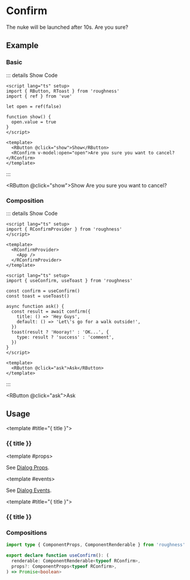 <script lang="ts" setup>
import { RButton, RConfirm, RToast, useConfirm, useToast } from 'roughness'
import { ref } from 'vue'

let open = ref(false)

function show() {
  open.value = true
}

const confirm = useConfirm()
const toast = useToast()

async function ask() {
  const result = await confirm({
    title: () => 'Hey Guys',
    default: () => 'Let\'s go for a walk outside!',
  })
  toast(result ? 'Hooray!' : 'OK...', {
    type: result ? 'success' : 'comment',
  })
}
</script>

# Confirm

The nuke will be launched after 10s. Are you sure?

## Example

### Basic

::: details Show Code

```vue
<script lang="ts" setup>
import { RButton, RToast } from 'roughness'
import { ref } from 'vue'

let open = ref(false)

function show() {
  open.value = true
}
</script>

<template>
  <RButton @click="show">Show</RButton>
  <RConfirm v-model:open="open">Are you sure you want to cancel?</RConfirm>
</template>
```

:::

<RButton @click="show">Show</RButton>
<RConfirm v-model:open="open">Are you sure you want to cancel?</RConfirm>

### Composition

::: details Show Code

```vue
<script lang="ts" setup>
import { RConfirmProvider } from 'roughness'
</script>

<template>
  <RConfirmProvider>
    <App />
  </RConfirmProvider>
</template>
```

```vue
<script lang="ts" setup>
import { useConfirm, useToast } from 'roughness'

const confirm = useConfirm()
const toast = useToast()

async function ask() {
  const result = await confirm({
    title: () => 'Hey Guys',
    default: () => 'Let\'s go for a walk outside!',
  })
  toast(result ? 'Hooray!' : 'OK...', {
    type: result ? 'success' : 'comment',
  })
}
</script>

<template>
  <RButton @click="ask">Ask</RButton>
</template>
```

:::

<RButton @click="ask">Ask</RButton>

## Usage

<RUsage file="src/confirm/index.vue" props>

  <template #title="{ title }">

  ### {{ title }}

  </template>

  <template #props>

  <RProp name="...">

  See [Dialog Props](/components/dialog#props).

  </RProp>

  </template>

  <template #events>

  <REvent name="...">

  See [Dialog Events](/components/dialog#events).

  </REvent>

  </template>

</RUsage>

<RUsage file="src/confirm/confirm-provider.vue">

  <template #title="{ title }">

  ### {{ title }}

  </template>

</RUsage>

### Compositions

```ts
import type { ComponentProps, ComponentRenderable } from 'roughness'

export declare function useConfirm(): (
  renderable: ComponentRenderable<typeof RConfirm>,
  props?: ComponentProps<typeof RConfirm>,
) => Promise<boolean>
```
